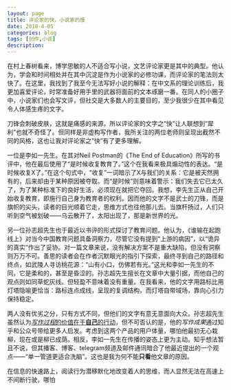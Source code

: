 ```yaml
---
layout: page
title: 评论家的快，小说家的慢
date: 2018-4-05
categories: blog
tags: [创作,小说]
description: 
---
```


在村上春树看来，博学思敏的人不适合写小说，文艺评论家更是其中的典型。他认为，学会和时间相处并在其中沉淀是作为小说家的必修功课，而评论家的笔法则太快了。在这里，我找到了我至今无法写好小说的解释：在中文系的理论训练后，我更加喜爱评论，时常准备好用手里的武器将面前的文本琢磨一番。在同人的小圈子中，小说家们也会写文评，但社交是大多数人的主要目的，至少我很少在其中看见令人体感生疼的文字。

刀锋会刺破皮肤，这就是痛感的来源，所以评论家的文字之“快”让人联想到“犀利”也就不奇怪了。但同样是非虚构写作者，我所关注的两位老师则呈现出截然不同的风格，这也让我对评论家之“快”有了更多理解。

一位是李如一先生。在其对Neil Postman的《The End of Education》所写的书评中，他在最后使用了“是时候收复教育了。”这个在我看来极具煽动性的表达。“是时候收复X了。”在这个句式中，“收复”一词暗示了X与我们的关系：它是被天然拥有的，后来却由于某种原因被夺取。而“是时候”则意味着警示：我们失去它已太久了，为了某种标准下的良好生活，必须现在就把它夺回。我想，李先生正从自己开始收复教育，即施行自己身为教育者的权利。因而他的文字不是武士的刀锋，而是旗帜的尖头，读者的目光顺着它走，思维方式也往他那儿去。当旗杆扬过，人们只听到空气被划破——乌云散开了，太阳出现了，那是新世界的光。

另一位孙志超先生也于最近以书评的形式探讨了教育问题。他认为，《谁输在起跑线上》对当今中国教育问题具备洞察力，尽管它没有提到“上游的病因”，以“诡异的真实”作出了妥协。对一篇文章来说，没有解决方案不是重大缺陷，但没有洞察则万万不可。善思的读者会在作者沉默眼光的指引下探索，最终寻到自己的路径和终点，如武陵人寻访桃花源：“山有小口，仿佛若有光。”这光和李如一先生的不同，它是柔和的，甚至是昏涩的。孙志超先生擅长在文章中大量引据，而他自己的观点则如同草蛇灰线。但轻盈不意味着没有重量。在我看来，他的文字用路标比用灯塔隐喻更恰当：路标连点成线，呈现的复调结构，而灯塔自带域场，靠向心引力保持稳定。

两人没有优劣之分，只有方式不同，但他们的文字有意无意面向大众。孙志超先生虽然认为[*写作过程*的价值在于**自己**的行动](http://mp.weixin.qq.com/s?src=11&timestamp=1523020091&ver=800&signature=8Jmtyr6WoHVcM9fmb4-3kxfIqWJe-HAfUtDJzbHSv4zSVxkfvMvFyIjbYkuw2bkIE04v9NpZ4gmw5h2T5xFgcJGIsCGweWClE5u60ymmONDq*ADBp3fEM0ZJieRxbyeW&new=1)，但不可否认的是，他的*写作成果*通过知乎和公众号带给更多人启发。考虑到这两个产品的用户体量，哪怕他最初无心栽柳，现在或是柳已成荫。相反，李如一先生在传播的姿态上更为主动。知乎想法暂且不说，但其播客、博客、telegram频道及邮件通讯暗合了他最近提出的一个观点——“单一管道更适合洗脑”。这也是我为何不能**只看**他文章的原因。

在信息的快速路上，阅读行为潜移默化地改变着人的思维，而人显然无法在高速上不间断行驶，哪怕



